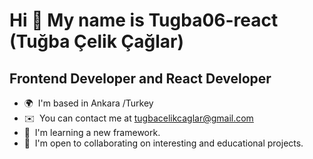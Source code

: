 
<!---
Tugba06-react/Tugba06-react is a ✨ special ✨ repository because its `README.md` (this file) appears on your GitHub profile.
You can click the Preview link to take a look at your changes.
--->
Hi 👋 My name is Tugba06-react (Tuğba Çelik Çağlar)
===================================================

Frontend Developer and React Developer
-------------------------------------

*   🌍  I'm based in Ankara /Turkey
*   ✉️  You can contact me at [tugbacelikcaglar@gmail.com](mailto:tugbacelikcaglar@gmail.com)
*   🧠  I'm learning a new framework. 
*   🤝  I'm open to collaborating on interesting and educational projects.
